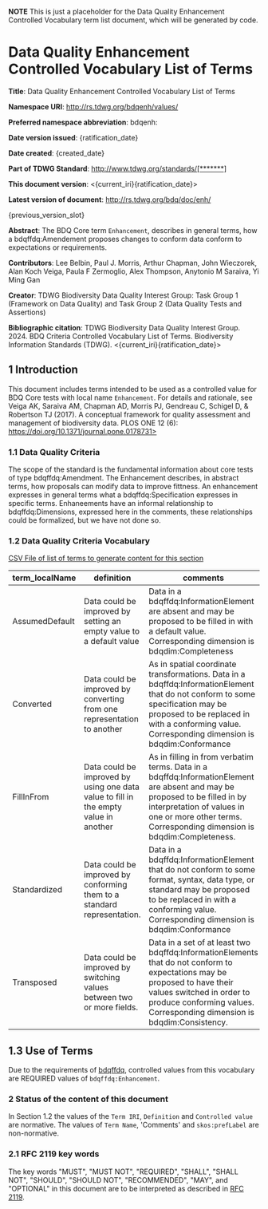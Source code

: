 **NOTE** This is just a placeholder for the Data Quality Enhancement Controlled Vocabulary term list document, which will be generated by code.

# Data Quality Enhancement Controlled Vocabulary List of Terms

**Title**: Data Quality Enhancement Controlled Vocabulary List of Terms

**Namespace URI**: <http://rs.tdwg.org/bdqenh/values/>

**Preferred namespace abbreviation**: bdqenh:

**Date version issued**: {ratification_date}

**Date created**: {created_date}

**Part of TDWG Standard**: <http://www.tdwg.org/standards/[*******]>

**This document version**: <{current_iri}{ratification_date}>

**Latest version of document**: <http://rs.tdwg.org/bdq/doc/enh/>

{previous_version_slot}

**Abstract**: The BDQ Core term `Enhancement`, describes in general terms, how a bdqffdq:Amendement proposes changes to conform data conform to expectations or requirements. 

**Contributors**: Lee Belbin, Paul J. Morris, Arthur Chapman, John Wieczorek, Alan Koch Veiga, Paula F Zermoglio, Alex Thompson, Anytonio M Saraiva, Yi Ming Gan

**Creator**: TDWG Biodiversity Data Quality Interest Group: Task Group 1 (Framework on Data Quality) and Task Group 2 (Data Quality Tests and Assertions)

**Bibliographic citation**: TDWG Biodiversity Data Quality Interest Group. 2024. BDQ Criteria Controlled Vocabulary List of Terms. Biodiversity Information Standards (TDWG). <{current_iri}{ratification_date}>


## 1 Introduction
This document includes terms intended to be used as a controlled value for BDQ Core tests with local name `Enhancement`.  For details and rationale, see Veiga AK, Saraiva AM, Chapman AD, Morris PJ, Gendreau C, Schigel D, & Robertson TJ (2017). A conceptual framework for quality assessment and management of biodiversity data. PLOS ONE 12 (6): https://doi.org/10.1371/journal.pone.0178731>

### 1.1 Data Quality Criteria

The scope of the standard is the fundamental information about core tests of type bdqffdq:Amendment. The Enhancement describes, in abstract terms, how proposals can modify data to improve fittness.  An enhancement expresses in general terms what a bdqffdq:Specification expresses in specific terms.   Enhaneements have an informal relationship to bdqffdq:Dimensions, expressed here in the comments, these relationships could be formalized, but we have not done so.  

### 1.2 Data Quality Criteria Vocabulary

<!-- Generated table of terms goes here --->

[CSV File of list of terms to generate content for this section](../../vocabulary/bdqenh_terms.csv "File from which to generate this section")

| term_localName |definition | comments | 
| ------------------ |----------- | ------------- | 
| AssumedDefault |Data could be improved by setting an empty value to a default value | Data in a bdqffdq:InformationElement are absent and may be proposed to be filled in with a default value.  Corresponding dimension is bdqdim:Completeness | 
| Converted |Data could be improved by converting from one representation to another | As in spatial coordinate transformations.  Data in a bdqffdq:InformationElement that do not conform to some specification may be proposed to be replaced in with a conforming value.  Corresponding dimension is bdqdim:Conformance | 
| FillInFrom |Data could be improved by using one data value to fill in the empty value in another | As in filling in from verbatim terms.  Data in a bdqffdq:InformationElement are absent and may be proposed to be filled in by interpretation of values in one or more other terms.  Corresponding dimension is bdqdim:Completeness. | 
| Standardized |Data could be improved by conforming them to a standard representation. | Data in a bdqffdq:InformationElement that do not conform to some format, syntax, data type, or standard may be proposed to be replaced in with a conforming value.  Corresponding dimension is bdqdim:Conformance | 
| Transposed |Data could be improved by switching values between two or more fields. | Data in a set of at least two bdqffdq:InformationElements that do not conform to expectations may be proposed to have their values switched in order to produce conforming values.  Corresponding dimension is bdqdim:Consistency. | 


<!-- End generated table of terms --->

## 1.3 Use of Terms

Due to the requirements of [bdqffdq](https://rs.tdwg.org/bdqffdq/terms), controlled values from this vocabulary are REQUIRED values of `bdqffdq:Enhancement`.

### 2 Status of the content of this document

In Section 1.2 the values of the `Term IRI`, `Definition` and `Controlled value` are normative. The values of `Term Name`, 'Comments' and `skos:prefLabel` are non-normative. 

### 2.1 RFC 2119 key words
The key words "MUST", "MUST NOT", "REQUIRED", "SHALL", "SHALL NOT", "SHOULD", "SHOULD NOT", "RECOMMENDED", "MAY", and "OPTIONAL" in this document are to be interpreted as described in [RFC 2119](https://tools.ietf.org/html/rfc2119).

